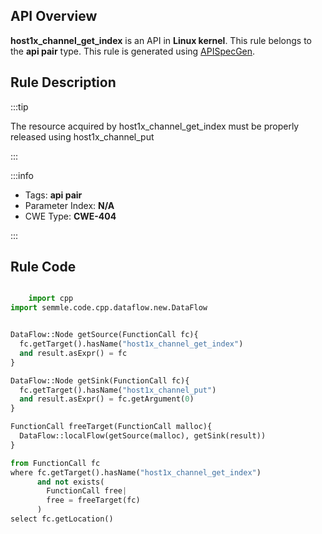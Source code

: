 ---
---


## API Overview
**host1x_channel_get_index** is an API in **Linux kernel**. This rule belongs to the **api pair** type. This rule is generated using [APISpecGen](../../tools/APISpecGen).
## Rule Description

:::tip

The resource acquired by host1x_channel_get_index must be properly released using host1x_channel_put

:::

:::info

- Tags: **api pair**
- Parameter Index: **N/A**
- CWE Type: **CWE-404**

:::

## Rule Code
```python

    import cpp
import semmle.code.cpp.dataflow.new.DataFlow


DataFlow::Node getSource(FunctionCall fc){
  fc.getTarget().hasName("host1x_channel_get_index")
  and result.asExpr() = fc
}

DataFlow::Node getSink(FunctionCall fc){
  fc.getTarget().hasName("host1x_channel_put")
  and result.asExpr() = fc.getArgument(0)
}

FunctionCall freeTarget(FunctionCall malloc){
  DataFlow::localFlow(getSource(malloc), getSink(result))
}

from FunctionCall fc
where fc.getTarget().hasName("host1x_channel_get_index")
      and not exists(
        FunctionCall free| 
        free = freeTarget(fc)
      )
select fc.getLocation()

    
```